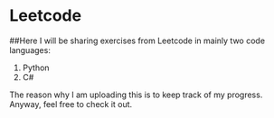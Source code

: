 # Leetcode

##Here I will be sharing exercises from Leetcode in mainly two code languages:
1. Python
2. C#

The reason why I am uploading this is to keep track of my progress.
Anyway, feel free to check it out.

